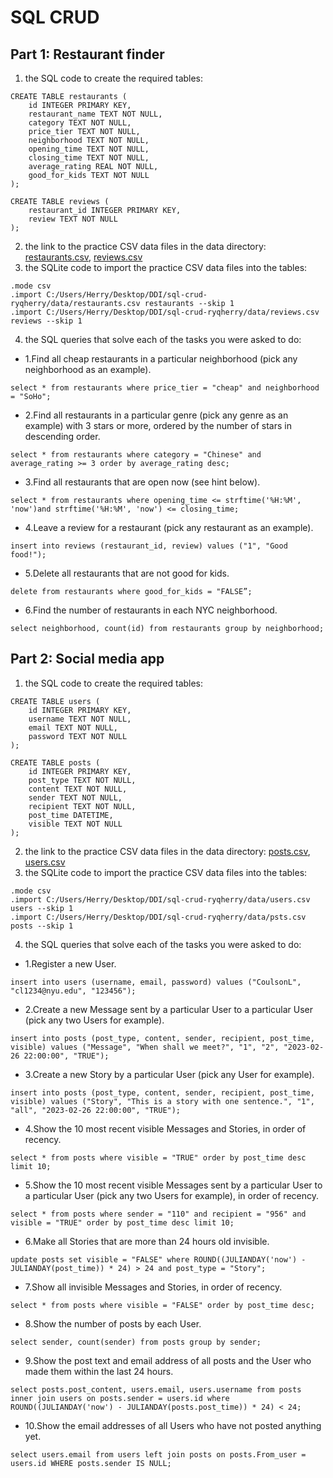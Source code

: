 # SQL CRUD

## Part 1: Restaurant finder
1. the SQL code to create the required tables:

```
CREATE TABLE restaurants (
    id INTEGER PRIMARY KEY,
    restaurant_name TEXT NOT NULL,
    category TEXT NOT NULL,
    price_tier TEXT NOT NULL,
    neighborhood TEXT NOT NULL,
    opening_time TEXT NOT NULL,
    closing_time TEXT NOT NULL,
    average_rating REAL NOT NULL,
    good_for_kids TEXT NOT NULL
);
```

```
CREATE TABLE reviews (
    restaurant_id INTEGER PRIMARY KEY,
    review TEXT NOT NULL
);
```

2. the link to the practice CSV data files in the data directory: [restaurants.csv](data/restaurants.csv), [reviews.csv](data/reviews.csv)
3. the SQLite code to import the practice CSV data files into the tables:

```
.mode csv
.import C:/Users/Herry/Desktop/DDI/sql-crud-ryqherry/data/restaurants.csv restaurants --skip 1
.import C:/Users/Herry/Desktop/DDI/sql-crud-ryqherry/data/reviews.csv reviews --skip 1
```

4. the SQL queries that solve each of the tasks you were asked to do:
   
- 1.Find all cheap restaurants in a particular neighborhood (pick any neighborhood as an example).

```   
select * from restaurants where price_tier = "cheap" and neighborhood = "SoHo";
```

   - 2.Find all restaurants in a particular genre (pick any genre as an example) with 3 stars or more, ordered by the number of stars in descending order.

```
select * from restaurants where category = "Chinese" and average_rating >= 3 order by average_rating desc;
```

   - 3.Find all restaurants that are open now (see hint below).

```
select * from restaurants where opening_time <= strftime('%H:%M', 'now')and strftime('%H:%M', 'now') <= closing_time;
```

   - 4.Leave a review for a restaurant (pick any restaurant as an example).

```
insert into reviews (restaurant_id, review) values ("1", "Good food!");
```

   - 5.Delete all restaurants that are not good for kids.

```
delete from restaurants where good_for_kids = "FALSE”;
```

   - 6.Find the number of restaurants in each NYC neighborhood.

```
select neighborhood, count(id) from restaurants group by neighborhood;
```

## Part 2: Social media app
1. the SQL code to create the required tables:

```
CREATE TABLE users (
    id INTEGER PRIMARY KEY,
    username TEXT NOT NULL,
    email TEXT NOT NULL,
    password TEXT NOT NULL
);
```

```
CREATE TABLE posts (
    id INTEGER PRIMARY KEY,
    post_type TEXT NOT NULL,
    content TEXT NOT NULL,
    sender TEXT NOT NULL,
    recipient TEXT NOT NULL,
    post_time DATETIME,
    visible TEXT NOT NULL
);
```

2. the link to the practice CSV data files in the data directory: [posts.csv](data/posts.csv), [users.csv](data/users.csv)
3. the SQLite code to import the practice CSV data files into the tables:

```
.mode csv
.import C:/Users/Herry/Desktop/DDI/sql-crud-ryqherry/data/users.csv users --skip 1
.import C:/Users/Herry/Desktop/DDI/sql-crud-ryqherry/data/psts.csv posts --skip 1
```

4. the SQL queries that solve each of the tasks you were asked to do:
   
- 1.Register a new User.

```
insert into users (username, email, password) values ("CoulsonL", "cl1234@nyu.edu", "123456");
```

   - 2.Create a new Message sent by a particular User to a particular User (pick any two Users for example).

```
insert into posts (post_type, content, sender, recipient, post_time, visible) values ("Message", "When shall we meet?", "1", "2", "2023-02-26 22:00:00", "TRUE");
```

   - 3.Create a new Story by a particular User (pick any User for example).

```
insert into posts (post_type, content, sender, recipient, post_time, visible) values ("Story", "This is a story with one sentence.", "1", "all", "2023-02-26 22:00:00", "TRUE");
```

   - 4.Show the 10 most recent visible Messages and Stories, in order of recency.

```
select * from posts where visible = "TRUE" order by post_time desc limit 10;
```

   - 5.Show the 10 most recent visible Messages sent by a particular User to a particular User (pick any two Users for example), in order of recency.

```
select * from posts where sender = "110" and recipient = "956" and visible = "TRUE" order by post_time desc limit 10;
```

   - 6.Make all Stories that are more than 24 hours old invisible.

```
update posts set visible = "FALSE" where ROUND((JULIANDAY('now') - JULIANDAY(post_time)) * 24) > 24 and post_type = "Story";
```

   - 7.Show all invisible Messages and Stories, in order of recency.

```
select * from posts where visible = "FALSE" order by post_time desc;
```

   - 8.Show the number of posts by each User.

```
select sender, count(sender) from posts group by sender;
```

   - 9.Show the post text and email address of all posts and the User who made them within the last 24 hours.

```
select posts.post_content, users.email, users.username from posts inner join users on posts.sender = users.id where ROUND((JULIANDAY('now') - JULIANDAY(posts.post_time)) * 24) < 24;
```

   - 10.Show the email addresses of all Users who have not posted anything yet.

```
select users.email from users left join posts on posts.From_user = users.id WHERE posts.sender IS NULL;
```